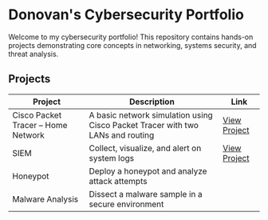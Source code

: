 # Donovan's Cybersecurity Portfolio

Welcome to my cybersecurity portfolio! This repository contains hands-on projects demonstrating core concepts in networking, systems security, and threat analysis.

## Projects

| Project | Description | Link |
|--------|-------------|------|
| Cisco Packet Tracer – Home Network | A basic network simulation using Cisco Packet Tracer with two LANs and routing | [View Project](https://github.com/RespectDon/Portfolio/tree/main/Project-1_Cisco-Network) |
| SIEM | Collect, visualize, and alert on system logs | [View Project](https://github.com/RespectDon/Portfolio/tree/main/Project-2_SIEM) |
| Honeypot | Deploy a honeypot and analyze attack attempts |  |
| Malware Analysis | Dissect a malware sample in a secure environment |  |
